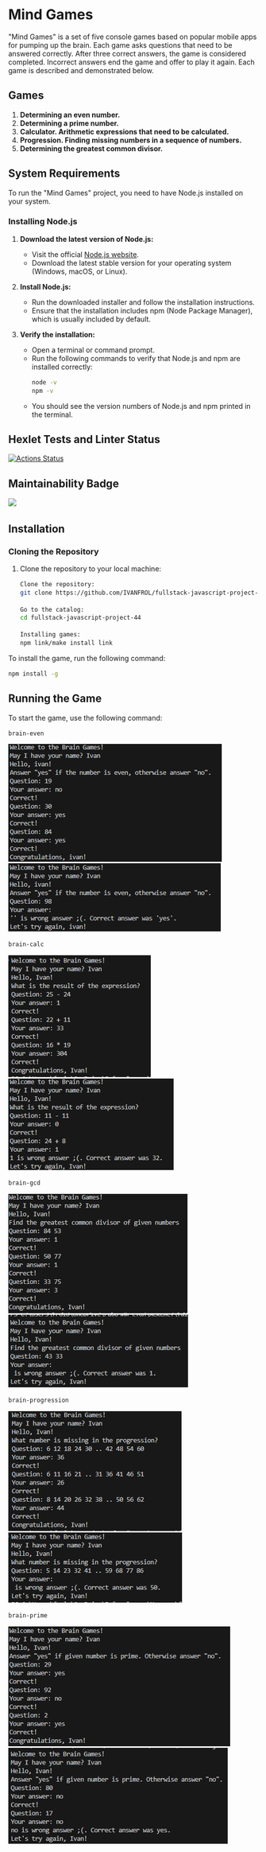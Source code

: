# Mind Games

"Mind Games" is a set of five console games based on popular mobile apps for pumping up the brain. Each game asks questions that need to be answered correctly. After three correct answers, the game is considered completed. Incorrect answers end the game and offer to play it again. Each game is described and demonstrated below.

## Games

1. **Determining an even number.**
2. **Determining a prime number.**
3. **Calculator. Arithmetic expressions that need to be calculated.**
4. **Progression. Finding missing numbers in a sequence of numbers.**
5. **Determining the greatest common divisor.**

## System Requirements

To run the "Mind Games" project, you need to have Node.js installed on your system.

### Installing Node.js

1. **Download the latest version of Node.js:**

   - Visit the official [Node.js website](https://nodejs.org/).
   - Download the latest stable version for your operating system (Windows, macOS, or Linux).

2. **Install Node.js:**

   - Run the downloaded installer and follow the installation instructions.
   - Ensure that the installation includes npm (Node Package Manager), which is usually included by default.

3. **Verify the installation:**
   - Open a terminal or command prompt.
   - Run the following commands to verify that Node.js and npm are installed correctly:
     ```bash
     node -v
     npm -v
     ```
   - You should see the version numbers of Node.js and npm printed in the terminal.

## Hexlet Tests and Linter Status

[![Actions Status](https://github.com/IVANFROL/fullstack-javascript-project-44/actions/workflows/hexlet-check.yml/badge.svg)](https://github.com/IVANFROL/fullstack-javascript-project-44/actions)

## Maintainability Badge

<a href="https://codeclimate.com/github/IVANFROL/fullstack-javascript-project-44/maintainability"><img src="https://api.codeclimate.com/v1/badges/3580aa870286d90d713b/maintainability" /></a>

## Installation

### Cloning the Repository

1. Clone the repository to your local machine:

   ```bash
   Clone the repository:
   git clone https://github.com/IVANFROL/fullstack-javascript-project-44.git

   Go to the catalog:
   cd fullstack-javascript-project-44

   Installing games:
   npm link/make install link
   ```

To install the game, run the following command:

```bash
npm install -g
```

## Running the Game

To start the game, use the following command:

```bash
brain-even
```

![WIN:](images/win-even.png)
![LOSS:](images/loss-even.png)

```bash
brain-calc
```

![WIN:](images/win-calc.png)
![LOSS:](images/loss-calc.png)

```bash
brain-gcd
```

![WIN:](images/win-gcd.png)
![LOSS:](images/loss-gcd.png)

```bash
brain-progression
```

![WIN:](images/win-progression.png)
![LOSS:](images/loss-progression.png)

```bash
brain-prime
```

![WIN:](images/win-prime.png)
![LOSS:](images/loss-prime.png)
